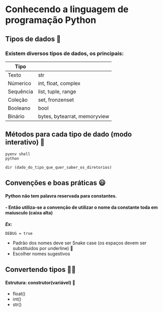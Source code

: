 # Conhecendo a linguagem de programação Python

## Tipos de dados 🎲

### Existem diversos tipos de dados, os principais: 
|Tipo |  |
|-------|---------|
|Texto | str |
|Númerico | int, float, complex |  
|Sequência |list, tuple, range | 
| Coleção | set, fronzenset |
| Booleano | bool |
| Binário | bytes, bytearrat, memoryview |


## Métodos para cada tipo de dado (modo interativo) 📂
```
pyenv shell
python
```
```
dir (dado_do_tipo_que_quer_saber_os_diretorios)
```
## Convenções e boas práticas 😃 
#### **Python não tem palavra reservada para constantes.** 
#### - Então utiliza-se a convenção de utilizar o nome da constante toda em maiusculo (caixa alta)
***Ex:***
```
DEBUG = true
```
- Padrão dos nomes deve ser Snake case (os espaços devem ser substituidos por underline) 🐍
- Escolher nomes sugestivos

## Convertendo tipos ✍🏽 
#### Estrutura: construtor(variável) 🧱 
- float()
- int()
- str()
